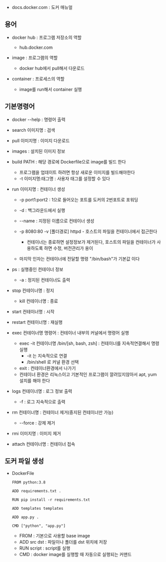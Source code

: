 - docs.docker.com : 도커 매뉴얼

## 용어
- docker hub : 프로그램 저장소의 역할
	- hub.docker.com

- image : 프로그램의 역할
	- docker hub에서 pull해서 다운로드

- container : 프로세스의 역할
	- image를 run해서 container 실행

## 기본명령어
- docker --help : 명령어 출력
- search 이미지명 : 검색
- pull 이미지명 : 이미지 다운로드
- images : 설치된 이미지 정보

- build PATH : 해당 경로에 Dockerfile으로 image를 빌드 한다
	- 프로그램을 업데이트 하려면 항상 새로운 이미지를 빌드해야한다
	- -t 이미지명:태그명 : 사용자 태그를 설정할 수 있다

- run 이미지명 : 컨테이너 생성
	- -p port1:port2 : 1으로 들어오는 포트를 도커의 2번포트로 포워딩
	- -d : 백그라운드에서 실행
	- --name : 지정된 이름으로 컨테이너 생성

	- -p 8080:80 -v [폴더경로] httpd - 호스트의 파일을 컨테이너에서 접근한다 
		- 컨테이너는 종료하면 설정정보가 제거된다, 호스트의 파일을 컨테이너가 사용하도록 하면 수정, 버전관리가 용이

	- 마지막 인자는 컨테이너에 전달할 명령 "/bin/bash"가 기본값 이다

- ps : 실행중인 컨테이너 정보
	- -a : 정지된 컨테이너도 출력

- stop 컨테이너명 : 정지
	- kill 컨테이너명 : 종료
- start 컨테이너명 : 시작 
- restart 컨테이너명 : 재실행

- exec 컨테이너명 명령어 : 컨테이너 내부의 커널에서 명령어 실행
	- exec -it 컨테이너명 /bin/[sh, bash, zsh] : 컨테이너를 지속적연결해서 명령실행
		- -it 는 지속적으로 연결
		- /bin/shell 로 커널 환경 선택
	- exit : 컨테이너환경에서 나가기
	- 컨테이너 환경은 리눅스이고 기본적인 프로그램이 깔려있지않아서 apt, yum 설치를 해야 한다

- logs 컨테이너명 : 로그 정보 출력
	- -f : 로그 지속적으로 출력

- rm 컨테이너명 : 컨테이너 제거(중지된 컨테이너만 가능)
	- --force : 강제 제거
- rmi 이미지명 : 이미지 제거
- attach  컨테이너명 : 컨테이너 접속


## 도커 파일 생성
- DockerFile
	```docker
	FROM python:3.8

	ADD requirements.txt .

	RUN pip install -r requirements.txt

	ADD templates templates

	ADD app.py .

	CMD ["python", "app.py"]
	```
	- FROM : 기본으로 사용할 base image
	- ADD src dst : 파일이나 폴더를 dst 위치에 저장
	- RUN script : script를 실행
	- CMD : docker image를 실행할 때 자동으로 실행되는 커맨드

